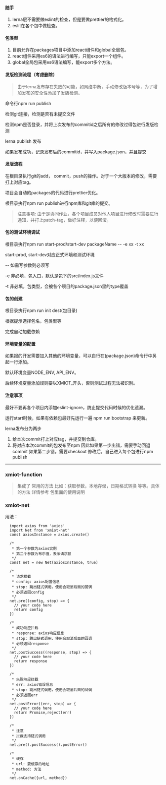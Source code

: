 #### 随手
1. lerna层不需要做eslint的检查，但是要做prettier的格式化。
2. eslit在各个包中做检查。

#### 包类型
1. 目前允许在packages项目中添加react组件和global全局包。
2. react组件采用es6的语法进行编写，只能export一个组件。
3. global全局包采用es6语法编写，能export多个方法。

#### 发版检测流程（考虑删除）
>由于lerna发布存在失败的可能，如网络中断，手动修改版本号等，为了增加发布的安全性添加了发版检测。

命令行npm run publish

检测git连接，检测是否有未提交文件

检测npm是否登录，并将上次发布的commitid之后所有的修改过得包进行发版检测

lerna publish 发布

如果发布成功，记录发布后的commitid，并写入package.json，并且提交

#### 发版流程
在根目录执行git的add， commit，push的操作。对于一个大版本的修改，需要打上对应tag。

项目会自动的packages的代码进行prettier优化。

根目录执行npm run publish进行npm库和git库的提交。

>注意事项: 由于是协同作业，各个项目成员对他人项目进行修改时需要进行通知，并打上patch-tag，做好注释，以便回滚。

#### 包的测试环境调试
根目录执行npm run start-prod/start-dev packageName -- -e xx -t xx

start-prod, start-dev对应正式环境和测试环境

-- 如需写参数则必须写

-e 非必填，包入口，默认是包下的src/index.js文件

-t 非必填，包类型，会被各个项目的package.json里的type覆盖 

#### 包的创建
根目录执行npm run init dest(包目录)

根据提示选择包名，包类型等

完成自动加载依赖

#### 环境变量的配置
如果报的开发需要加入其他的环境变量，可以自行在(package.json)命令行中另起一行添加。

默认环境变量NODE_ENV, API_ENV。

后续环境变量添加规则要以XMIOT_开头，否则测试过程无法被识别。

#### 注意事项
最好不要再各个项目内添加eslint-ignore，防止提交代码时候的优化遗漏。

运行start时候，如果有依赖包最好先运行一遍 npm run bootstrap 来更新。

lerna发布分为两步
  1. 给本次commit打上对应tag，并提交到仓库。
  2. 将对应本次commit的包发布至npm
  因此如果第一步出错，需要手动回退commit
  如果第二步错，需要checkout 修改后，自己进入每个包进行npm publish

---
### xmiot-function 
> 集成了 常用的方法 比如：获取参数，本地存储，日期格式转换 等等。具体的方法 详情参考 包里面的使用说明

### xmiot-net
用法：
```
  import axios from 'axios'
  import Net from 'xmiot-net'
  const axiosInstance = axios.create()

  /*
   * 第一个参数为axios实例
   * 第二个参数为布尔值，表示请求锁
   */
  const net = new Net(axiosInstance, true)

  /*
   * 请求拦截
   * config: axios配置信息
   * stop: 跳出链式调用，使用会取消后面的回调
   * 必须返回config
   */ 
  net.pre((config, stop) => {
    // your code here
    return config
  })

  /*
   * 成功响应拦截
   * response: axios响应信息
   * stop: 跳出链式调用，使用会取消后面的回调
   * 必须返回response
   */ 
  net.postSuccess((response, stop) => {
    // your code here
    return response
  })

  /*
   * 失败响应拦截
   * err: axios错误信息
   * stop: 跳出链式调用，使用会取消后面的回调
   * 必须返回err
   */ 
  net.postError((err, stop) => {
    // your code here
    return Promise,reject(err)
  })

  /*
   * 注意
   * 拦截支持链式调用
   */
  net.pre().postSuccess().postError()

  /*
   * 缓存
   * url: 要缓存的地址
   * method: 方法
   */
  net.onCache({url, method})
```

